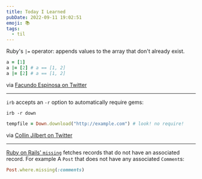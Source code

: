 ```yaml
---
title: Today I Learned
pubDate: 2022-09-11 19:02:51
emoji: 📚
tags:
  - til
---
```


Ruby's `|=` operator: appends values to the array that don't already exist.

```rb
a = [1]
a |= [2] # a == [1, 2]
a |= [2] # a == [1, 2]
```

via [Facundo Espinosa on Twitter](https://twitter.com/faqndoE97/status/1564612351281831945)

---

`irb` accepts an `-r` option to automatically require gems:

```
irb -r down
```

```rb
tempfile = Down.download("http://example.com") # look! no require!
```

via [Collin Jilbert on Twitter](https://twitter.com/collin_jilbert/status/1568793560861888514)

---

[Ruby on Rails' `missing`](https://api.rubyonrails.org/classes/ActiveRecord/QueryMethods/WhereChain.html#method-i-missing) fetches records that do not have an associated record. For example A `Post` that does not have any associated `Comment`s:

```rb
Post.where.missing(:comments)
```
